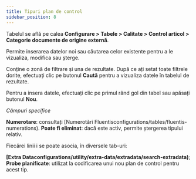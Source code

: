 ```yaml
---
title: Tipuri plan de control
sidebar_position: 8
---
```


Tabelul se află pe calea **Configurare > Tabele > Calitate > Control articol > Categorie documente de origine externă**.

Permite inserarea datelor noi sau căutarea celor existente pentru a le vizualiza, modifica sau șterge.

Conține o zonă de filtrare și una de rezultate. După ce ați setat toate filtrele dorite, efectuați clic pe butonul **Caută** pentru a vizualiza datele în tabelul de rezultate.

Pentru a insera datele, efectuați clic pe primul rând gol din tabel sau apăsați butonul **Nou**.

*Câmpuri specifice* 

**Numerotare**: consultați [Numerotări Fluentisconfigurations/tables/fluentis-numerations).
**Poate fi eliminat**: dacă este activ, permite ștergerea tipului relativ.

Fiecărei linii i se poate asocia, în diversele tab-uri:    

**[Extra Dataconfigurations/utility/extra-data/extradata/search-extradata)**;      
**Probe planificate**: utilizat la codificarea unui nou plan de control pentru acest tip.